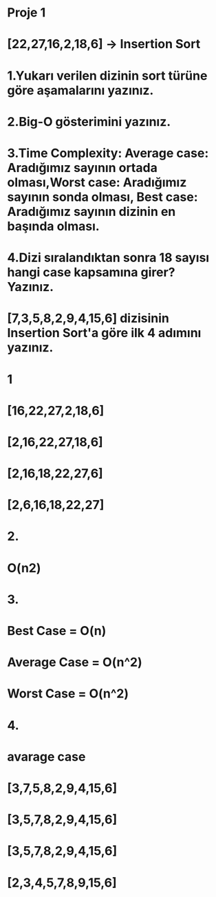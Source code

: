 # Proje 1
#  [22,27,16,2,18,6] -> Insertion Sort

#  1.Yukarı verilen dizinin sort türüne göre aşamalarını yazınız.
#  2.Big-O gösterimini yazınız.
#  3.Time Complexity: Average case: Aradığımız sayının ortada olması,Worst case: Aradığımız sayının sonda olması, Best case: Aradığımız sayının dizinin en başında olması.
#  4.Dizi sıralandıktan sonra 18 sayısı hangi case kapsamına girer? Yazınız.
#  [7,3,5,8,2,9,4,15,6] dizisinin Insertion Sort'a göre ilk 4 adımını yazınız.



# 1
# [16,22,27,2,18,6]
# [2,16,22,27,18,6]
# [2,16,18,22,27,6]
# [2,6,16,18,22,27]

#  2.
# O(n2)



#  3.
#    Best Case = O(n)
#    Average Case = O(n^2)    
#    Worst Case = O(n^2)


# 4.
# avarage case



# [3,7,5,8,2,9,4,15,6]
# [3,5,7,8,2,9,4,15,6]
# [3,5,7,8,2,9,4,15,6]
# [2,3,4,5,7,8,9,15,6]




